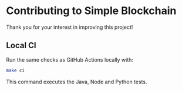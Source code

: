 # Contributing to Simple Blockchain

Thank you for your interest in improving this project!

## Local CI

Run the same checks as GitHub Actions locally with:

```bash
make ci
```

This command executes the Java, Node and Python tests.
